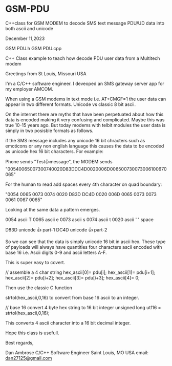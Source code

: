 # GSM-PDU
C++class for GSM MODEM to decode SMS text message PDU/UD data into both ascii and unicode 

December 11,2023 

GSM PDU.h 
GSM PDU.cpp

C++ Class example to teach how decode PDU user data from a Multitech modem  

Greetings from St Louis, Missouri USA

I'm a C/C++ software engineer.  I deveoped an SMS gateway server app for my employer AMCOM. 

When using a GSM modems in text mode i.e. AT+CMGF=1 the user data can appear in two different formats. Unicode vs classic 8 bit ascii.

On the internet there are myths that have been perpetuated about how this data is encoded making it very confusing and complicated.  Maybe this was true 10-15 years ago.  But today modems with telbit modules the user data is simply in two posisble formats as follows. 


if the SMS message includes any unicode 16 bit chracters such as emoticons or any non english language this causes the data to be encoded as unicode hex 16 bit characters.  For example:

Phone sends "Test👍message", the MODEM sends
"00540065007300740020D83DDC4D0020006D006500730073006100670065"

For the human to read add spaces every 4th character on quad boundary:

"0054 0065 0073 0074 0020 D83D DC4D 0020 006D 0065 0073 0073 0061 0067 0065"

Looking at the same data a pattern emerges.

0054 ascii T
0065 ascii e
0073 ascii s
0074 ascii t
0020 ascii ' ' space

D83D unicode 👍 part-1
DC4D unicode 👍 part-2

So we can see that the data is simply unicode 16 bit in ascii hex.
These type of payloads will always have quantities four characters
ascii encoded with base 16 i.e. Ascii digits 0-9 and ascii letters A-F.

This is super easy to covert.


// assemble a 4 char string
hex_ascii[0]= pdu[i];
hex_ascii[1]= pdu[i+1];
hex_ascii[2]= pdu[i+2];
hex_ascii[3]= pdu[i+3];
hex_ascii[4]= 0;

Then use the classic C function

strtol(hex_ascii,0,16) to convert from base 16 ascii to an integer.

//  base 16 convert 4 byte hex string to 16 bit integer
unsigned long utf16 = strtol(hex_ascii,0,16);

This converts 4 ascii character into a 16 bit decimal integer.


Hope this class is usefull.

Best regards,

Dan Ambrose
C/C++ Software Engineer
Saint Louis, MO USA
email: dan27125@gmail.com

